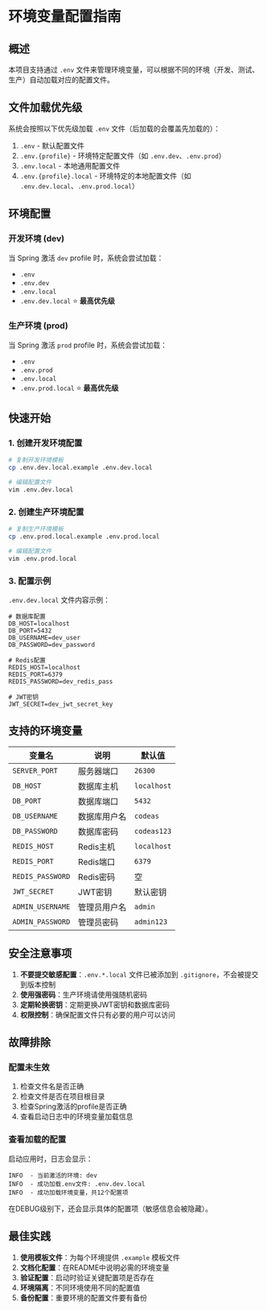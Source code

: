 # 环境变量配置指南

## 概述

本项目支持通过 `.env` 文件来管理环境变量，可以根据不同的环境（开发、测试、生产）自动加载对应的配置文件。

## 文件加载优先级

系统会按照以下优先级加载 `.env` 文件（后加载的会覆盖先加载的）：

1. `.env` - 默认配置文件
2. `.env.{profile}` - 环境特定配置文件（如 `.env.dev`、`.env.prod`）
3. `.env.local` - 本地通用配置文件
4. `.env.{profile}.local` - 环境特定的本地配置文件（如 `.env.dev.local`、`.env.prod.local`）

## 环境配置

### 开发环境 (dev)

当 Spring 激活 `dev` profile 时，系统会尝试加载：
- `.env`
- `.env.dev`
- `.env.local`
- `.env.dev.local` ⭐ **最高优先级**

### 生产环境 (prod)

当 Spring 激活 `prod` profile 时，系统会尝试加载：
- `.env`
- `.env.prod`
- `.env.local`
- `.env.prod.local` ⭐ **最高优先级**

## 快速开始

### 1. 创建开发环境配置

```bash
# 复制开发环境模板
cp .env.dev.local.example .env.dev.local

# 编辑配置文件
vim .env.dev.local
```

### 2. 创建生产环境配置

```bash
# 复制生产环境模板
cp .env.prod.local.example .env.prod.local

# 编辑配置文件
vim .env.prod.local
```

### 3. 配置示例

`.env.dev.local` 文件内容示例：
```properties
# 数据库配置
DB_HOST=localhost
DB_PORT=5432
DB_USERNAME=dev_user
DB_PASSWORD=dev_password

# Redis配置
REDIS_HOST=localhost
REDIS_PORT=6379
REDIS_PASSWORD=dev_redis_pass

# JWT密钥
JWT_SECRET=dev_jwt_secret_key
```

## 支持的环境变量

| 变量名 | 说明 | 默认值 |
|--------|------|--------|
| `SERVER_PORT` | 服务器端口 | `26300` |
| `DB_HOST` | 数据库主机 | `localhost` |
| `DB_PORT` | 数据库端口 | `5432` |
| `DB_USERNAME` | 数据库用户名 | `codeas` |
| `DB_PASSWORD` | 数据库密码 | `codeas123` |
| `REDIS_HOST` | Redis主机 | `localhost` |
| `REDIS_PORT` | Redis端口 | `6379` |
| `REDIS_PASSWORD` | Redis密码 | 空 |
| `JWT_SECRET` | JWT密钥 | 默认密钥 |
| `ADMIN_USERNAME` | 管理员用户名 | `admin` |
| `ADMIN_PASSWORD` | 管理员密码 | `admin123` |

## 安全注意事项

1. **不要提交敏感配置**：`.env.*.local` 文件已被添加到 `.gitignore`，不会被提交到版本控制
2. **使用强密码**：生产环境请使用强随机密码
3. **定期轮换密钥**：定期更换JWT密钥和数据库密码
4. **权限控制**：确保配置文件只有必要的用户可以访问

## 故障排除

### 配置未生效

1. 检查文件名是否正确
2. 检查文件是否在项目根目录
3. 检查Spring激活的profile是否正确
4. 查看启动日志中的环境变量加载信息

### 查看加载的配置

启动应用时，日志会显示：
```
INFO  - 当前激活的环境: dev
INFO  - 成功加载.env文件: .env.dev.local
INFO  - 成功加载环境变量，共12个配置项
```

在DEBUG级别下，还会显示具体的配置项（敏感信息会被隐藏）。

## 最佳实践

1. **使用模板文件**：为每个环境提供 `.example` 模板文件
2. **文档化配置**：在README中说明必需的环境变量
3. **验证配置**：启动时验证关键配置项是否存在
4. **环境隔离**：不同环境使用不同的配置值
5. **备份配置**：重要环境的配置文件要有备份
